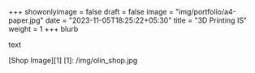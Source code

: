 +++
showonlyimage = false
draft = false
image = "img/portfolio/a4-paper.jpg"
date = "2023-11-05T18:25:22+05:30"
title = "3D Printing IS"
weight = 1
+++
blurb
<!--more-->
text

[Shop Image][1]
[1]: /img/olin_shop.jpg